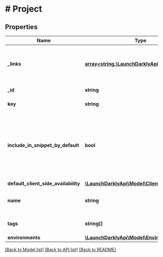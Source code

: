 # # Project

## Properties

Name | Type | Description | Notes
------------ | ------------- | ------------- | -------------
**_links** | [**array<string,\LaunchDarklyApi\Model\Link>**](Link.md) | The location and content type of related resources |
**_id** | **string** | The ID of this project |
**key** | **string** | The key of this project |
**include_in_snippet_by_default** | **bool** | Whether or not flags created in this project are made available to the client-side JavaScript SDK by default |
**default_client_side_availability** | [**\LaunchDarklyApi\Model\ClientSideAvailability**](ClientSideAvailability.md) |  | [optional]
**name** | **string** | A human-friendly name for the project |
**tags** | **string[]** | A list of tags for the project |
**environments** | [**\LaunchDarklyApi\Model\Environments**](Environments.md) |  | [optional]

[[Back to Model list]](../../README.md#models) [[Back to API list]](../../README.md#endpoints) [[Back to README]](../../README.md)

